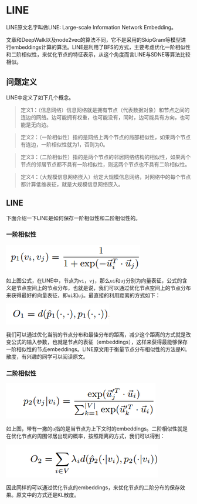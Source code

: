 # LINE
LINE原文名字叫做LINE: Large-scale Information Network Embedding。

文章和DeepWalk以及node2vec的算法不同，它不是采用的SkipGram等模型进行embeddings计算的算法。LINE是利用了BFS的方式，主要考虑优化一阶相似性和二阶相似性，来优化节点的特征表示，从这个角度而言LINE与SDNE等算法比较相似。

## 问题定义
LINE中定义了如下几个概念。  

> 定义1：（信息网络）信息网络就是拥有节点（代表数据对象）和节点之间的连边的网络。边可能拥有权重，也可能没有，同时，边可能具有方向，也可能是无向边。

> 定义2：（一阶相似性）指的是网络上两个节点的局部相似性，如果两个节点有连边，一阶相似性就为1，否则为0。

> 定义3：（二阶相似性）指的是两个节点的邻居网络结构的相似性，如果两个节点的邻居节点都不具有一阶相似性，则这两个节点也不具有二阶相似性。

> 定义4：（大规模信息网络嵌入）给定大规模信息网络，对网络中的每个节点都计算低维表征，就是大规模信息网络嵌入。
## LINE
下面介绍一下LINE是如何保存一阶相似性和二阶相似性的。
### 一阶相似性
![](./img/LINE/line_1st_proximity.png)

如上图公式，在LINE中，节点为`vi`，`vj`，那么`ui`和`uj`分别为向量表征，公式的含义是节点空间上的节点分布，也就是说，我们可以通过优化节点空间上的节点分布来获得最好的向量表征，即`ui`和`uj`。最直接的利用距离的方式如下：

![](./img/LINE/line_1st_distance.png)

我们可以通过优化当前的节点分布和最佳分布的距离，减少这个距离的方式就是改变公式的输入参数，也就是节点的表征（embeddings），这样来获得最能够保存一阶相似性的节点embeddings。LINE原文用于衡量节点分布相似性的方法是KL散度，有兴趣的同学可以阅读原文。

### 二阶相似性
![](./img/LINE/line_2nd_proximity.png)

如上图，带有一撇的`u`指的是当节点为上下文时的embeddings。二阶相似性就是在优化节点的周围邻居出现的概率，按照距离的方式，我们可以得到：

![](./img/LINE/line_2nd_distance.png)

因此同样的可以通过优化节点的embeddings，来优化节点的二阶分布的保存效果。原文中的方式还是KL散度。
